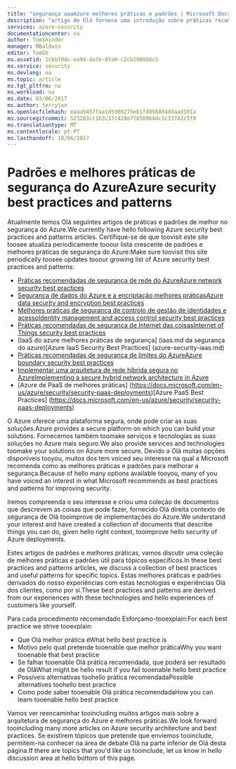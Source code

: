 ```yaml
---
title: "segurança aaaAzure melhores práticas e padrões | Microsoft Docs"
description: "artigo de Olá fornece uma introdução sobre práticas recomendadas de segurança do Azure e padrões e uma lista organizada de melhores práticas de segurança para diferentes recursos do Azure."
services: azure-security
documentationcenter: na
author: TomShinder
manager: MBaldwin
editor: TomSh
ms.assetid: 1cbbf8dc-ea94-4a7e-8fa0-c2cb198956c5
ms.service: security
ms.devlang: na
ms.topic: article
ms.tgt_pltfrm: na
ms.workload: na
ms.date: 03/06/2017
ms.author: terrylan
ms.openlocfilehash: eaaa9457faa1d5906275eb1fd8988d4d4aad101a
ms.sourcegitcommit: 523283cc1b3c37c428e77850964dc1c33742c5f0
ms.translationtype: MT
ms.contentlocale: pt-PT
ms.lasthandoff: 10/06/2017
---
```

# <a name="azure-security-best-practices-and-patterns"></a><span data-ttu-id="2f68b-103">Padrões e melhores práticas de segurança do Azure</span><span class="sxs-lookup"><span data-stu-id="2f68b-103">Azure security best practices and patterns</span></span>
<span data-ttu-id="2f68b-104">Atualmente temos Olá seguintes artigos de práticas e padrões de melhor no segurança do Azure.</span><span class="sxs-lookup"><span data-stu-id="2f68b-104">We currently have hello following Azure security best practices and patterns articles.</span></span> <span data-ttu-id="2f68b-105">Certifique-se de que toovisit este site toosee atualiza periodicamente tooour lista crescente de padrões e melhores práticas de segurança do Azure:</span><span class="sxs-lookup"><span data-stu-id="2f68b-105">Make sure toovisit this site periodically toosee updates tooour growing list of Azure security best practices and patterns:</span></span>  

* [<span data-ttu-id="2f68b-106">Práticas recomendadas de segurança de rede do Azure</span><span class="sxs-lookup"><span data-stu-id="2f68b-106">Azure network security best practices</span></span>](azure-security-network-security-best-practices.md)
* [<span data-ttu-id="2f68b-107">Segurança de dados do Azure e a encriptação melhores práticas</span><span class="sxs-lookup"><span data-stu-id="2f68b-107">Azure data security and encryption best practices</span></span>](azure-security-data-encryption-best-practices.md)
* [<span data-ttu-id="2f68b-108">Melhores práticas de segurança de controlo de gestão de identidades e acesso</span><span class="sxs-lookup"><span data-stu-id="2f68b-108">Identity management and access control security best practices</span></span>](azure-security-identity-management-best-practices.md)
* [<span data-ttu-id="2f68b-109">Práticas recomendadas de segurança de Internet das coisas</span><span class="sxs-lookup"><span data-stu-id="2f68b-109">Internet of Things security best practices</span></span>](azure-security-iot-best-practices.md)
* <span data-ttu-id="2f68b-110">[IaaS do azure melhores práticas de segurança] (iaas.md da segurança do azure)</span><span class="sxs-lookup"><span data-stu-id="2f68b-110">[Azure IaaS Security Best Practices] (azure-security-iaas.md)</span></span>
* [<span data-ttu-id="2f68b-111">Práticas recomendadas de segurança de limites do Azure</span><span class="sxs-lookup"><span data-stu-id="2f68b-111">Azure boundary security best practices</span></span>](../best-practices-network-security.md)
* [<span data-ttu-id="2f68b-112">Implementar uma arquitetura de rede híbrida segura no Azure</span><span class="sxs-lookup"><span data-stu-id="2f68b-112">Implementing a secure hybrid network architecture in Azure</span></span>](../guidance/guidance-iaas-ra-secure-vnet-hybrid.md)
* <span data-ttu-id="2f68b-113">[Azure de PaaS de melhores práticas] (https://docs.microsoft.com/en-us/azure/security/security-paas-deployments)</span><span class="sxs-lookup"><span data-stu-id="2f68b-113">[Azure PaaS Best Practices] (https://docs.microsoft.com/en-us/azure/security/security-paas-deployments)</span></span>

<span data-ttu-id="2f68b-114">O Azure oferece uma plataforma segura, onde pode criar as suas soluções.</span><span class="sxs-lookup"><span data-stu-id="2f68b-114">Azure provides a secure platform on which you can build your solutions.</span></span> <span data-ttu-id="2f68b-115">Fornecemos também toomake serviços e tecnologias as suas soluções no Azure mais seguro.</span><span class="sxs-lookup"><span data-stu-id="2f68b-115">We also provide services and technologies toomake your solutions on Azure more secure.</span></span> <span data-ttu-id="2f68b-116">Devido a Olá muitas opções disponíveis tooyou, muitos dos tem voiced seu interesse na qual a Microsoft recomenda como as melhores práticas e padrões para melhorar a segurança.</span><span class="sxs-lookup"><span data-stu-id="2f68b-116">Because of hello many options available tooyou, many of you have voiced an interest in what Microsoft recommends as best practices and patterns for improving security.</span></span>

<span data-ttu-id="2f68b-117">Iremos compreenda o seu interesse e criou uma coleção de documentos que descrevem as coisas que pode fazer, fornecido Olá direita contexto de segurança de Olá tooimprove de implementações do Azure.</span><span class="sxs-lookup"><span data-stu-id="2f68b-117">We understand your interest and have created a collection of documents that describe things you can do, given hello right context, tooimprove hello security of Azure deployments.</span></span>

<span data-ttu-id="2f68b-118">Estes artigos de padrões e melhores práticas, vamos discutir uma coleção de melhores práticas e padrões útil para tópicos específicos.</span><span class="sxs-lookup"><span data-stu-id="2f68b-118">In these best practices and patterns articles, we discuss a collection of best practices and useful patterns for specific topics.</span></span> <span data-ttu-id="2f68b-119">Estas melhores práticas e padrões derivados do nosso experiências com estas tecnologias e experiências Olá dos clientes, como por si.</span><span class="sxs-lookup"><span data-stu-id="2f68b-119">These best practices and patterns are derived from our experiences with these technologies and hello experiences of customers like yourself.</span></span>

<span data-ttu-id="2f68b-120">Para cada procedimento recomendado Esforçamo-tooexplain:</span><span class="sxs-lookup"><span data-stu-id="2f68b-120">For each best practice we strive tooexplain:</span></span>

* <span data-ttu-id="2f68b-121">Que Olá melhor prática é</span><span class="sxs-lookup"><span data-stu-id="2f68b-121">What hello best practice is</span></span>
* <span data-ttu-id="2f68b-122">Motivo pelo qual pretende tooenable que melhor prática</span><span class="sxs-lookup"><span data-stu-id="2f68b-122">Why you want tooenable that best practice</span></span>
* <span data-ttu-id="2f68b-123">Se falhar tooenable Olá prática recomendada, que poderá ser resultado de Olá</span><span class="sxs-lookup"><span data-stu-id="2f68b-123">What might be hello result if you fail tooenable hello best practice</span></span>
* <span data-ttu-id="2f68b-124">Possíveis alternativas toohello prática recomendada</span><span class="sxs-lookup"><span data-stu-id="2f68b-124">Possible alternatives toohello best practice</span></span>
* <span data-ttu-id="2f68b-125">Como pode saber tooenable Olá prática recomendada</span><span class="sxs-lookup"><span data-stu-id="2f68b-125">How you can learn tooenable hello best practice</span></span>

<span data-ttu-id="2f68b-126">Vamos ver reencaminhar tooincluding muitos artigos mais sobre a arquitetura de segurança do Azure e melhores práticas.</span><span class="sxs-lookup"><span data-stu-id="2f68b-126">We look forward tooincluding many more articles on Azure security architecture and best practices.</span></span> <span data-ttu-id="2f68b-127">Se existirem tópicos que pretende que enviemos tooinclude, permitem-na conhecer na área de debate Olá na parte inferior de Olá desta página.</span><span class="sxs-lookup"><span data-stu-id="2f68b-127">If there are topics that you'd like us tooinclude, let us know in hello discussion area at hello bottom of this page.</span></span>
